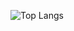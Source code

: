 ![Top Langs](https://github-readme-stats.vercel.app/api/top-langs/?username=ch1ak1STR&theme=radical)
